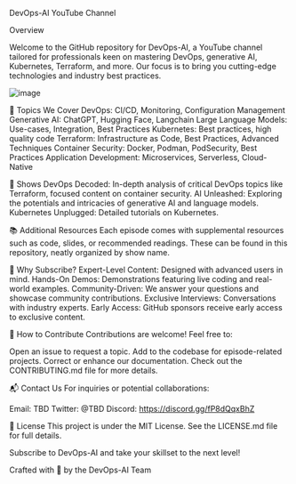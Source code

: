 DevOps-AI YouTube Channel

Overview

Welcome to the GitHub repository for DevOps-AI, a YouTube channel tailored for professionals keen on mastering DevOps, generative AI, Kubernetes, Terraform, and more. Our focus is to bring you cutting-edge technologies and industry best practices.

![image](https://github.com/d3287t328/DevOps-AI/assets/125713831/ea6ea2dd-aaae-4305-8819-8d91a98a8c45)


🎯 Topics We Cover
DevOps: CI/CD, Monitoring, Configuration Management
Generative AI: ChatGPT, Hugging Face, Langchain
Large Language Models: Use-cases, Integration, Best Practices
Kubernetes: Best practices, high quality code
Terraform: Infrastructure as Code, Best Practices, Advanced Techniques
Container Security: Docker, Podman, PodSecurity, Best Practices
Application Development: Microservices, Serverless, Cloud-Native

🎥 Shows
DevOps Decoded: In-depth analysis of critical DevOps topics like Terraform,
focused content on container security.
AI Unleashed: Exploring the potentials and intricacies of generative AI and language models.
Kubernetes Unplugged: Detailed tutorials on Kubernetes.


📚 Additional Resources
Each episode comes with supplemental resources such as code, slides, or recommended readings. These can be found in this repository, neatly organized by show name.

🌟 Why Subscribe?
Expert-Level Content: Designed with advanced users in mind.
Hands-On Demos: Demonstrations featuring live coding and real-world examples.
Community-Driven: We answer your questions and showcase community contributions.
Exclusive Interviews: Conversations with industry experts.
Early Access: GitHub sponsors receive early access to exclusive content.

🙏 How to Contribute
Contributions are welcome! Feel free to:

Open an issue to request a topic.
Add to the codebase for episode-related projects.
Correct or enhance our documentation.
Check out the CONTRIBUTING.md file for more details.

📬 Contact Us
For inquiries or potential collaborations:

Email: TBD
Twitter: @TBD
Discord: https://discord.gg/fP8dQqxBhZ

📃 License
This project is under the MIT License. See the LICENSE.md file for full details.

Subscribe to DevOps-AI and take your skillset to the next level!

Crafted with 💙 by the DevOps-AI Team
